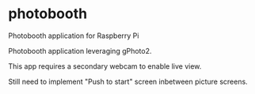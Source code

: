 # photobooth
Photobooth application for Raspberry Pi

Photobooth application leveraging gPhoto2.

This app requires a secondary webcam to enable live view.

Still need to implement "Push to start" screen inbetween picture screens.
